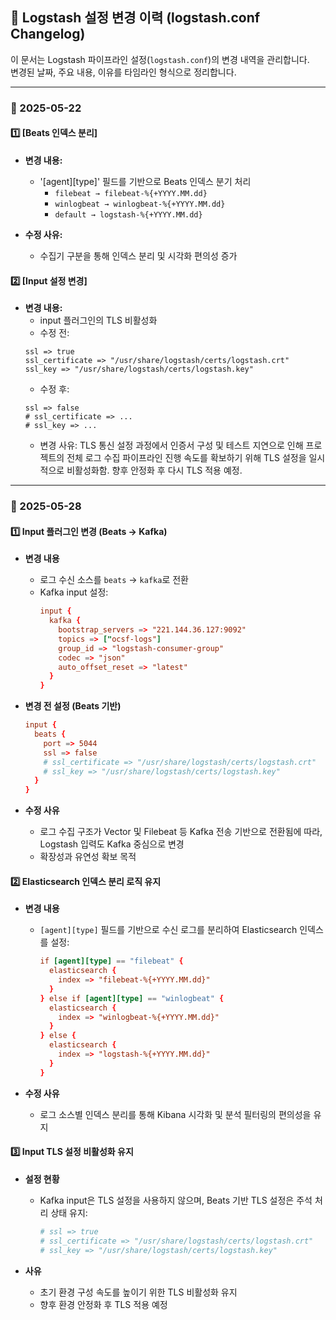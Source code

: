 ## 📝 Logstash 설정 변경 이력 (logstash.conf Changelog)

이 문서는 Logstash 파이프라인 설정(`logstash.conf`)의 변경 내역을 관리합니다.  
변경된 날짜, 주요 내용, 이유를 타임라인 형식으로 정리합니다.

---

### 📅 2025-05-22

#### 1️⃣ [Beats 인덱스 분리]
- **변경 내용:**
  - '[agent][type]' 필드를 기반으로 Beats 인덱스 분기 처리
    - `filebeat → filebeat-%{+YYYY.MM.dd}`
    - `winlogbeat → winlogbeat-%{+YYYY.MM.dd}`
    - `default → logstash-%{+YYYY.MM.dd}`

- **수정 사유:**
  - 수집기 구분을 통해 인덱스 분리 및 시각화 편의성 증가
 
#### 2️⃣ [Input 설정 변경] 
- **변경 내용:**
  - input 플러그인의 TLS 비활성화
  - 수정 전:
  ```
  ssl => true
  ssl_certificate => "/usr/share/logstash/certs/logstash.crt"
  ssl_key => "/usr/share/logstash/certs/logstash.key"
  ```
  - 수정 후:
  ```
  ssl => false
  # ssl_certificate => ...
  # ssl_key => ...
  ```
  - 변경 사유:
    TLS 통신 설정 과정에서 인증서 구성 및 테스트 지연으로 인해
    프로젝트의 전체 로그 수집 파이프라인 진행 속도를 확보하기 위해 TLS 설정을 일시적으로 비활성화함.
    향후 안정화 후 다시 TLS 적용 예정.

---

### 📅 2025-05-28

#### 1️⃣ Input 플러그인 변경 (Beats → Kafka)

- **변경 내용**
  - 로그 수신 소스를 `beats` → `kafka`로 전환
  - Kafka input 설정:
    ```conf
    input {
      kafka {
        bootstrap_servers => "221.144.36.127:9092"
        topics => ["ocsf-logs"]
        group_id => "logstash-consumer-group"
        codec => "json"
        auto_offset_reset => "latest"
      }
    }
    ```

- **변경 전 설정 (Beats 기반)**  
    ```conf
    input {
      beats {
        port => 5044
        ssl => false
        # ssl_certificate => "/usr/share/logstash/certs/logstash.crt"
        # ssl_key => "/usr/share/logstash/certs/logstash.key"
      }
    }
    ```

- **수정 사유**
  - 로그 수집 구조가 Vector 및 Filebeat 등 Kafka 전송 기반으로 전환됨에 따라, Logstash 입력도 Kafka 중심으로 변경
  - 확장성과 유연성 확보 목적


#### 2️⃣ Elasticsearch 인덱스 분리 로직 유지

- **변경 내용**
  - `[agent][type]` 필드를 기반으로 수신 로그를 분리하여 Elasticsearch 인덱스를 설정:
    ```conf
    if [agent][type] == "filebeat" {
      elasticsearch {
        index => "filebeat-%{+YYYY.MM.dd}"
      }
    } else if [agent][type] == "winlogbeat" {
      elasticsearch {
        index => "winlogbeat-%{+YYYY.MM.dd}"
      }
    } else {
      elasticsearch {
        index => "logstash-%{+YYYY.MM.dd}"
      }
    }
    ```

- **수정 사유**
  - 로그 소스별 인덱스 분리를 통해 Kibana 시각화 및 분석 필터링의 편의성을 유지


#### 3️⃣ Input TLS 설정 비활성화 유지

- **설정 현황**
  - Kafka input은 TLS 설정을 사용하지 않으며, Beats 기반 TLS 설정은 주석 처리 상태 유지:
    ```conf
    # ssl => true
    # ssl_certificate => "/usr/share/logstash/certs/logstash.crt"
    # ssl_key => "/usr/share/logstash/certs/logstash.key"
    ```

- **사유**
  - 초기 환경 구성 속도를 높이기 위한 TLS 비활성화 유지
  - 향후 환경 안정화 후 TLS 적용 예정

